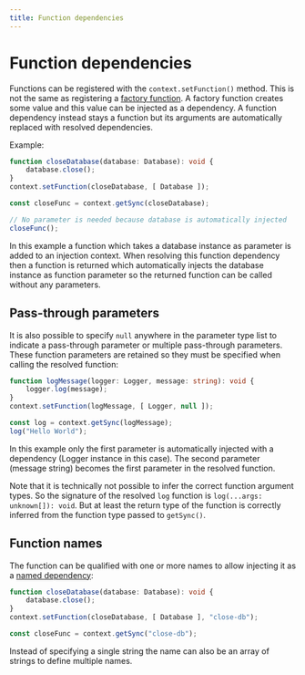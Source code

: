 ```yaml
---
title: Function dependencies
---
```


# Function dependencies

Functions can be registered with the `context.setFunction()` method. This is not the same as registering a [factory function](factory-dependencies.md). A factory function creates some value and this value can be injected as a dependency. A function dependency instead stays a function but its arguments are automatically replaced with resolved dependencies.

Example:

```typescript
function closeDatabase(database: Database): void {
    database.close();
}
context.setFunction(closeDatabase, [ Database ]);

const closeFunc = context.getSync(closeDatabase);

// No parameter is needed because database is automatically injected
closeFunc();
```

In this example a function which takes a database instance as parameter is added to an injection context. When resolving this function dependency then a function is returned which automatically injects the database instance as function parameter so the returned function can be called without any parameters.


## Pass-through parameters

It is also possible to specify `null` anywhere in the parameter type list to indicate a pass-through parameter or multiple pass-through parameters. These function parameters are retained so they must be specified when calling the resolved function:

```typescript
function logMessage(logger: Logger, message: string): void {
    logger.log(message);
}
context.setFunction(logMessage, [ Logger, null ]);

const log = context.getSync(logMessage);
log("Hello World");
```

In this example only the first parameter is automatically injected with a dependency (Logger instance in this case). The second parameter (message string) becomes the first parameter in the resolved function.

Note that it is technically not possible to infer the correct function argument types. So the signature of the resolved `log` function is `log(...args: unknown[]): void`. But at least the return type of the function is correctly inferred from the function type passed to `getSync()`.

## Function names

The function can be qualified with one or more names to allow injecting it as a [named dependency](named-dependencies.md):

```typescript
function closeDatabase(database: Database): void {
    database.close();
}
context.setFunction(closeDatabase, [ Database ], "close-db");

const closeFunc = context.getSync("close-db");
```

Instead of specifying a single string the name can also be an array of strings to define multiple names.
